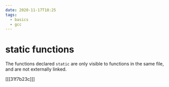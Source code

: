```yaml
---
date: 2020-11-17T18:25
tags:
  - basics
  - gcc
---
```

# static functions

The functions declared `static` are only visible to functions in the same file,
and are not externally linked.

[[[31f7b23c]]]
